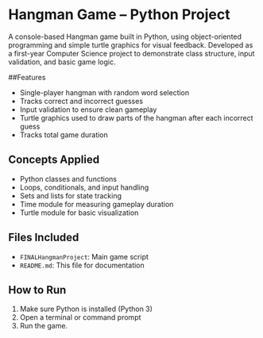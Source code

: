 # Hangman Game – Python Project 

A console-based Hangman game built in Python, using object-oriented programming and simple turtle graphics for visual feedback. Developed as a first-year Computer Science project to demonstrate class structure, input validation, and basic game logic.

##Features
- Single-player hangman with random word selection
- Tracks correct and incorrect guesses
- Input validation to ensure clean gameplay
- Turtle graphics used to draw parts of the hangman after each incorrect guess
- Tracks total game duration

## Concepts Applied
- Python classes and functions
- Loops, conditionals, and input handling
- Sets and lists for state tracking
- Time module for measuring gameplay duration
- Turtle module for basic visualization

## Files Included
- `FINALHangmanProject`: Main game script
- `README.md`: This file for documentation

## How to Run
1. Make sure Python is installed (Python 3)
2. Open a terminal or command prompt
3. Run the game.
